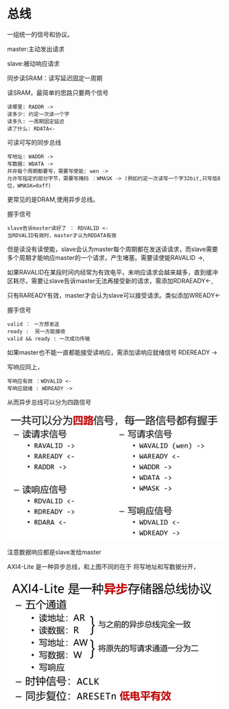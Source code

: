 # 总线

一组统一的信号和协议。

master:主动发出请求

slave:被动响应请求 

同步读SRAM：读写延迟固定一周期 



读SRAM，最简单的思路只要两个信号

```
读哪里: RADDR ->
读多少: 约定一次读一个字
读多久: 一周期固定延迟
读了什么: RDATA<-
```

可读可写的同步总线

```
写地址: WADDR ->
写数据: WDATA ->
并非每个周期都要写，需要写使能: wen ->
允许写指定的部分字节，需要写掩码 ：WMASK -> (例如约定一次读写一个字32bit,只写低8位，WMASK=0xff)
```

更常见的是DRAM,使用异步总线。

握手信号

```
slave告诉master读好了 ： RDVALID <-
当RDVALID有效时，master才认为RDDATA有效
```

但是读没有读使能，slave会认为master每个周期都在发送读请求，而slave需要多个周期才能响应master的一个请求，产生堵塞。需要读使能RAVALID ->,

如果RAVALID在某段时间内经常为有效电平，未响应请求会越来越多，直到缓冲区耗尽，需要让slave告诉master无法再接受新的请求，需添加RDRAEADY<-,

只有RAREADY有效，master才会认为slave可以接受请求。类似添加WREADY<-

握手信号

```
valid ： 一方想发送
ready :  另一方能接收
valid && ready : 一次成功传输
```

如果master也不能一直都能接受读响应，需添加读响应就绪信号 RDEREADY -> 

写响应同上，

```
写响应有效 ：WDVALID <-
写响应就绪 : WDREADY ->
```

从而异步总线可以分为四路信号

<img src="总线.assets/image-20210906195324854.png" alt="image-20210906195324854" style="zoom:50%;" />

注意数据响应都是slave发给master

AXI4-Lite 是一种异步总线，和上图不同的在于 将写地址和写数据分开，

<img src="总线.assets/image-20210906200505765.png" alt="image-20210906200505765" style="zoom:50%;" />

 
